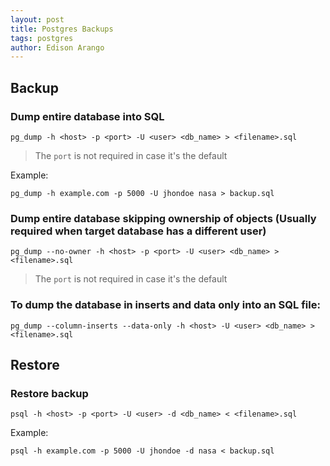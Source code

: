```yaml
---
layout: post
title: Postgres Backups
tags: postgres
author: Edison Arango
---
```


## Backup

### Dump entire database into SQL
```
pg_dump -h <host> -p <port> -U <user> <db_name> > <filename>.sql
```
> The `port` is not required in case it's the default

Example: 
```
pg_dump -h example.com -p 5000 -U jhondoe nasa > backup.sql
```

### Dump entire database skipping ownership of objects (Usually required when target database has a different user)
```
pg_dump --no-owner -h <host> -p <port> -U <user> <db_name> > <filename>.sql
```
> The `port` is not required in case it's the default

### To dump the database in inserts and data only into an SQL file:
```
pg_dump --column-inserts --data-only -h <host> -U <user> <db_name> > <filename>.sql
```  
 
## Restore  

### Restore backup
```
psql -h <host> -p <port> -U <user> -d <db_name> < <filename>.sql
```

Example: 
```
psql -h example.com -p 5000 -U jhondoe -d nasa < backup.sql
```
